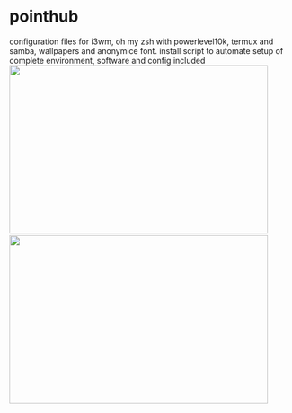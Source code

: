 # pointhub
configuration files for i3wm, oh my zsh with powerlevel10k,  termux and samba, wallpapers and anonymice font.
install script to automate setup of complete environment, software and config included
<img width="460" height="300" src="https://user-images.githubusercontent.com/56166006/110395228-aef0c900-8065-11eb-8a2a-095722643956.png">&nbsp;<img width="460" height="300" src="https://user-images.githubusercontent.com/56166006/110395288-c9c33d80-8065-11eb-9d1e-0c9e8c455b29.png">
